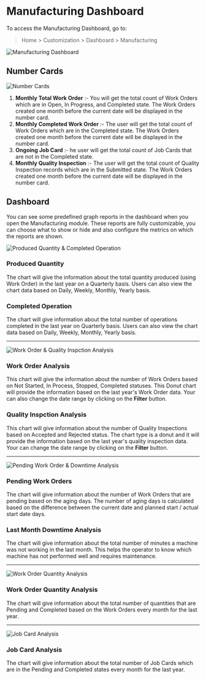 <!-- add-breadcrumbs -->
# Manufacturing Dashboard

To access the Manufacturing Dashboard, go to:

> Home > Customization > Dashboard > Manufacturing

<img class="screenshot" alt="Manufacturing Dashboard" src="{{docs_base_url}}/assets/img/manufacturing/manufacturing-dashboard.png">

## Number Cards

<img class="screenshot" alt="Number Cards" src="{{docs_base_url}}/assets/img/manufacturing/manufacturing-number-cards.png">

1. **Monthly Total Work Order** :- You will get the total count of Work Orders which are in Open, In Progress, and Completed state. The Work Orders created one month before the current date will be displayed in the number card.
1. **Monthly Completed Work Order** :- The user will get the total count of Work Orders which are in the Completed state. The Work Orders created one month before the current date will be displayed in the number card.
1. **Ongoing Job Card** :- he user will get the total count of Job Cards that are not in the Completed state.
1. **Monthly Quality Inspection** :- The user will get the total count of Quality Inspection records which are in the Submitted state. The Work Orders created one month before the current date will be displayed in the number card.

## Dashboard

You can see some predefined graph reports in the dashboard when you open the Manufacturing module. These reports are fully customizable, you can choose what to show or hide and also configure the metrics on which the reports are shown.

<img class="screenshot" alt="Produced Quantity & Completed Operation" src="{{docs_base_url}}/assets/img/manufacturing/manufacturing-dashboard-2.png">

### Produced Quantity

The chart will give the information about the total quantity produced (using Work Order) in the last year on a Quarterly basis. Users can also view the chart data based on Daily, Weekly, Monthly, Yearly basis.

### Completed Operation

The chart will give information about the total number of operations completed in the last year on Quarterly basis. Users can also view the chart data based on Daily, Weekly, Monthly, Yearly basis.

<hr>

<img class="screenshot" alt="Work Order & Quality Inspction Analysis" src="{{docs_base_url}}/assets/img/manufacturing/manufacturing-dashboard-3.png">

### Work Order Analysis

This chart will give the information about the number of Work Orders based on Not Started, In Process, Stopped, Completed statuses. This Donut chart will provide the information based on the last year's Work Order data. Your can also change the date range by clicking on the **Filter** button.

### Quality Inspction Analysis

This chart will give information about the number of Quality Inspections based on Accepted and Rejected status. The chart type is a donut and it will provide the information based on the last year's quality inspection data. Your can change the date range by clicking on the **Filter** button.

<hr>

<img class="screenshot" alt="Pending Work Order & Downtime Analysis" src="{{docs_base_url}}/assets/img/manufacturing/manufacturing-dashboard-4.png">

### Pending Work Orders

The chart will give information about the number of Work Orders that are pending based on the aging days. The number of aging days is calculated based on the difference between the current date and planned start / actual start date days.

### Last Month Downtime Analysis

The chart will give information about the total number of minutes a machine was not working in the last month. This helps the operator to know which machine has not performed well and requires maintenance.

<hr>

<img class="screenshot" alt="Work Order Quantity Analysis" src="{{docs_base_url}}/assets/img/manufacturing/manufacturing-dashboard-5.png">

### Work Order Quantity Analysis

The chart will give information about the total number of quantities that are Pending and Completed based on the Work Orders every month for the last year.

<hr>

<img class="screenshot" alt="Job Card Analysis" src="{{docs_base_url}}/assets/img/manufacturing/manufacturing-dashboard-6.png">

### Job Card Analysis

The chart will give information about the total number of Job Cards which are in the Pending and Completed states every month for the last year.